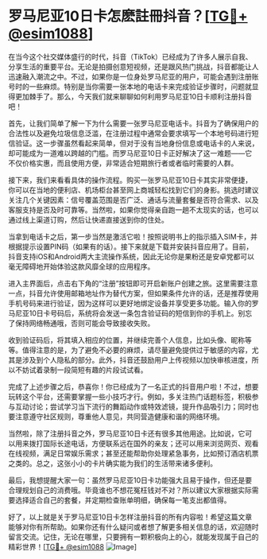 # 罗马尼亚10日卡怎麽註冊抖音？[[TG💪+ @esim1088](https://t.me/s/esim1088)]

在当今这个社交媒体盛行的时代，抖音（TikTok）已经成为了许多人展示自我、分享生活的重要平台。无论是拍摄创意短视频，还是跟风热门挑战，抖音都能让人迅速融入潮流之中。不过，如果你是一位身处罗马尼亚的用户，可能会遇到注册账号时的一些麻烦。特别是当你需要一张本地的电话卡来完成验证步骤时，问题就显得更加棘手了。那么，今天我们就来聊聊如何利用罗马尼亚10日卡顺利注册抖音吧！

首先，让我们简单了解一下为什么需要一张罗马尼亚电话卡。抖音为了确保用户的合法性以及避免垃圾信息泛滥，在注册过程中通常会要求填写一个本地号码进行短信验证。这一步骤虽然看起来简单，但对于没有当地身份信息或电话卡的人来说，却可能成为一道难以跨越的门槛。而罗马尼亚10日卡正好解决了这一难题——它不仅价格实惠，而且使用方便，非常适合短期旅行者或者临时需要的人群。

接下来，我们来看看具体的操作流程。购买一张罗马尼亚10日卡其实非常便捷，你可以在当地的便利店、机场柜台甚至网上商城轻松找到它们的身影。挑选时建议关注几个关键因素：信号覆盖范围是否广泛、通话与流量套餐是否符合需求、以及客服支持是否及时可靠等。当然啦，如果你觉得亲自跑一趟不太现实的话，也可以通过线上渠道订购，然后让快递直接送到你的住处。

当拿到电话卡之后，第一步当然是激活它啦！按照说明书上的指示插入SIM卡，并根据提示设置PIN码（如果有的话）。接下来就是下载并安装抖音应用了。目前，抖音支持iOS和Android两大主流操作系统，因此无论你是果粉还是安卓党都可以毫无障碍地开始体验这款风靡全球的应用程序。

进入主界面后，点击右下角的“注册”按钮即可开启新账户创建之旅。这里需要注意一点，抖音允许使用邮箱地址作为替代方案，但如果条件允许的话，还是推荐使用手机号码来进行验证，因为这样可以更好地绑定设备并享受更多功能。输入你的罗马尼亚10日卡号码后，系统将会发送一条包含验证码的短信到你的手机上。别忘了保持网络畅通哦，否则可能会导致接收失败。

收到验证码后，将其填入相应的位置，并继续完善个人信息，比如头像、昵称等等。值得注意的是，为了避免不必要的麻烦，请尽量避免提供过于敏感的内容，尤其是涉及到个人隐私的部分。此外，抖音还鼓励用户上传视频以加快审核进度，所以不妨试着录制一段简短有趣的片段试试看。

完成了上述步骤之后，恭喜你！你已经成为了一名正式的抖音用户啦！不过，想要玩转这个平台，还需要掌握一些小技巧才行。例如，多关注热门话题标签，积极参与互动讨论；尝试学习当下流行的舞蹈动作或特效滤镜，提升作品吸引力；同时也要注意遵守社区规则，尊重他人意见，共同营造健康和谐的网络环境。

当然啦，除了注册抖音之外，罗马尼亚10日卡还有很多其他用途。比如说，它可以用来拨打国际长途电话，方便联系远在国外的亲友；还可以用来浏览网页、观看在线视频，满足日常娱乐需求；甚至还能帮助你处理紧急事务，比如预订酒店机票之类的。总之，这张小小的卡片确实能为我们的生活带来诸多便利。

最后，我想提醒大家一句：虽然罗马尼亚10日卡功能强大且易于操作，但还是要合理规划自己的消费哦。毕竟谁也不想花冤枉钱对不对？所以建议大家根据实际需要选择适合自己的套餐，并定期检查账单明细，确保每一笔支出都值得。

好了，以上就是关于罗马尼亚10日卡怎样注册抖音的所有内容啦！希望这篇文章能够对你有所帮助。如果你还有什么疑问或者想了解更多相关信息的话，欢迎随时留言交流。记住，无论在哪里，只要拥有一颗积极向上的心，就能发现属于自己的精彩世界！[[TG💪+ @esim1088](https://t.me/s/esim1088) ![Image](https://i.postimg.cc/4NQfJmqS/Snipaste-2025-05-13-00-14-12.png)]